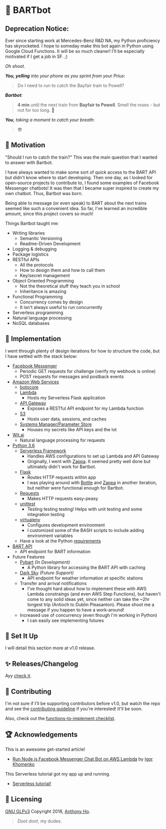 # :light_rail:  BARTbot

## Deprecation Notice: 

Ever since starting work at Mercedes-Benz R&D NA, my Python proficiency has skyrocketed. I hope to someday make this bot again in Python using Google Cloud Functions. It will be so much cleaner! I'll be especially motivated if I get a job in SF. ;)

*Oh shoot.*

***You, yelling*** *into your phone as you sprint from your Prius*:

> Do I need to run to catch the Bayfair train to Powell?

***Bartbot***:

> **4 min** until the next train from **Bayfair to Powell**. Smell the roses - but not for too long. :rose:

***You***, *taking a moment to catch your breath*:

> :sunglasses:

## :thought_balloon:  Motivation

<!-- TODO: This section is not done yet -->

"Should I run to catch the train?" This was the main question that I wanted to answer with Bartbot.

I have always wanted to make some sort of quick access to the BART API but didn't know where to start developing. Then one day, as I looked for open-source projects to contribute to, I found some examples of Facebook Messenger chatbots! It was then that I became super inspired to create my own chatbot. Thus, Bartbot was born.

Being able to message (or even speak) to BART about the next trains seemed like such a convenient idea. So far, I've learned an incredible amount, since this project covers so much!

Things Bartbot taught me:

* Writing libraries
  * Semantic Versioning
  * Readme-Driven Development
* Logging & debugging
* Package logistics
* RESTful APIs
  * All the protocols
  * How to design them and how to call them
  * Key/secret management
* Object Oriented Programming
  * Not the theoretical stuff they teach you in school
  * Inheritance is amazing
* Functional Programming
  * Concurrency comes by design
  * It isn't always useful to run concurrently
* Serverless programming
* Natural language processing
* NoSQL databases

## :gift:  Implementation

<!-- TODO: This section is not done yet -->

I went through plenty of design iterations for how to structure the code, but I have settled with the stack below:

* [Facebook Messenger](messenger)
  * Periodic GET requests for challenge (verify my webhook is online)
  * POST requests for messages and postback events
* [Amazon Web Services](aws)
  * [botocore](boto)
  * [Lambda](lambda)
    * Hosts my Serverless Flask application
  * [API Gateway](apigateway)
    * Exposes a RESTful API endpoint for my Lambda function
  * [S3](s3)
    * Hosts user data, sessions, and caches
  * [Systems Manager/Parameter Store](parameterstore)
    * Houses my secrets like API keys and the lot
* [Wit.ai](wit)
  * Natural language processing for requests
* [Python 3.6](python3)
  * [Serverless Framework](serverless)
    * Handles AWS configurations to set up Lambda and API Gateway
    * Originally, I went with [Zappa](zappa). It seemed pretty well done but ultimately didn't work for Bartbot.
  * [Flask](flask)
    * Routes HTTP requests within app
    * I was playing around with [Bottle](bottle) and [Zappa](zappa) in another iteration, but neither were functional enough for Bartbot.
  * [Requests](requests)
    * Makes HTTP requests easy-peasy
  * [unittest](unittest)
    * Testing testing testing! Helps with unit testing and some integration testing
  * [virtualenv](venv)
    * Configures development environment
    * I customized some of the BASH scripts to include adding environment variables
  * Have a look at the Python [requirements](requirements)
* [BART API](bartapi)
  * API endpoint for BART information
* Future Features
  * [Pybart](pybart) _(In Development)_
    * A Python library for accessing the BART API with caching
  * [Dark Sky](darksky) _(Future Support)_
    * API endpoint for weather information at specific stations
  * Transfer and arrival notifications
    * I've thought hard about how to implement these with AWS Lambda constraings (and even AWS Step Functions), but haven't come to any solid ideas yet, since neither can take the ~2hr longest trip (Antioch to Dublin Pleasanton). Please shoot me a message if you happen to have a work-around!
  * Increased use of concurrency (even though I'm working in Python)
    * I can easily see implementing futures

<!-- emoji test :smile: :monorail: :light_rail: :metro: -->

## :wrench: Set It Up

<!-- TODO: This section is not done yet -->

I will detail this section more at v1.0 release.

## :sparkles: Releases/Changelog

Ayy [check it](releases).

## :pray:  Contributing

<!-- TODO: This section is not done yet -->

I'm not sure if I'll be supporting contributors before v1.0, but watch the repo and see the [contributing guideline](contributing) if you're interested! It'll be soon.

Also, check out the [functions-to-implement checklist](toimplement).

## :trophy:  Acknowledgements

<!-- TODO: This section is not done yet -->

This is an awesome get-started article!

* [Run Node.js Facebook Messenger Chat Bot on AWS Lambda](nodetutorial) by [Igor Khomenko](khomenko)

This Serverless tutorial got my app up and running.

* [Serverless tutorial!](serverlesstutorial)

## :key:  Licensing

[GNU GLPv3](license) Copyright 2018, [Anthony Ho](gitprof).

<!-- https://kogalkbizj.execute-api.us-west-1.amazonaws.com/default/jsProcessMessages -->

> *Doot doot*, my dudes.

<!-- URLS -->

<!-- Stack -->
[apigateway]:         https://aws.amazon.com/api-gateway/
[aws]:                https://aws.amazon.com/
[bartapi]:            http://api.bart.gov/docs/overview/index.aspx
[boto]:               https://github.com/boto/botocore
[bottle]:             https://bottlepy.org/
[darksky]:            https://darksky.net/dev/
[gitprof]:            http://github.com/anwyho/
[lambda]:             https://aws.amazon.com/lambda/
[messenger]:          https://messenger.com/
[messengerapps]:      https://messenger.fb.com/
[parameterstore]:     https://aws.amazon.com/systems-manager/
[pybart]:             https://github.com/anwyho/pybart/
[python3]:            https://www.python.org/
[requests]:           http://docs.python-requests.org/en/master/
[s3]:                 https://aws.amazon.com/s3/
[serverless]:         https://serverless.com/
[unittest]:           https://docs.python.org/3/library/unittest.html
[venv]:               https://virtualenv.pypa.io/en/stable/
[wit]:                https://wit.ai/
[zappa]:              https://www.zappa.io/

<!-- Articles -->
[khomenko]:           https://tutorials.botsfloor.com/@igorkhomenko?source=post_header_lockup
[nodetutorial]: https://tutorials.botsfloor.com/run-facebook-messenger-chat-bot-on-aws-lambda-2fa800a67d76
[serverlesstutorial]:
                      https://serverless.com/blog/flask-python-rest-api-serverless-lambda-dynamodb/

<!-- Repo References -->
[contributing]:       ./CONTRIBUTING.md
[license]:            ./LICENSE
[releases]:           ./RELEASES.md
[requirements]:       ./requirements.txt
[toimplement]:        ./functionsToImplement.md

